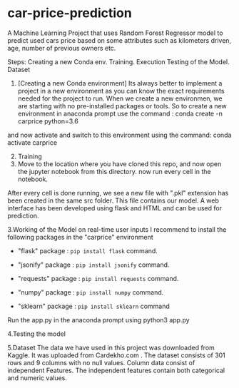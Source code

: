 # car-price-prediction
A Machine Learning Project that uses Random Forest Regressor model to predict used cars price based on some attributes such as kilometers driven, age, number of previous owners etc.

Steps:
Creating a new Conda env.
Training.
Execution
Testing of the Model.
Dataset

1. [Creating a new Conda environment]
Its always better to implement a project in a new environment as you can know the exact requirements needed for the project to run. When we create a new environmen, we are starting with no pre-installed packages or tools. So to create a new environment in anaconda prompt use the command : conda create -n carprice python=3.6

and now activate and switch to this environment using the command: conda activate carprice

2. Training
3. Move to the location where you have cloned this repo, and now open the jupyter notebook from this directory. now run every cell in the notebook.

After every cell is done running, we see a new file with ".pkl" extension has been created in the same src folder. This file contains our model. A web interface has been developed using flask and HTML and can be used for prediction.

3.Working of the Model on real-time user inputs
I recommend to install the following packages in the "carprice" environment

- "flask" package : `pip install flask` command.

- "jsonify" package : `pip install jsonify` command.

- "requests" package : `pip install requests` command.

- "numpy" package : `pip install numpy` command.

- "sklearn" package : `pip install sklearn` command

Run the app.py in the anaconda prompt using python3 app.py


4.Testing the model


5.Dataset
The data we have used in this project was downloaded from Kaggle. It was uploaded from Cardekho.com . The dataset consists of 301 rows and 9 columns with no null values. Column data consist of independent Features. The independent features contain both categorical and numeric values.

